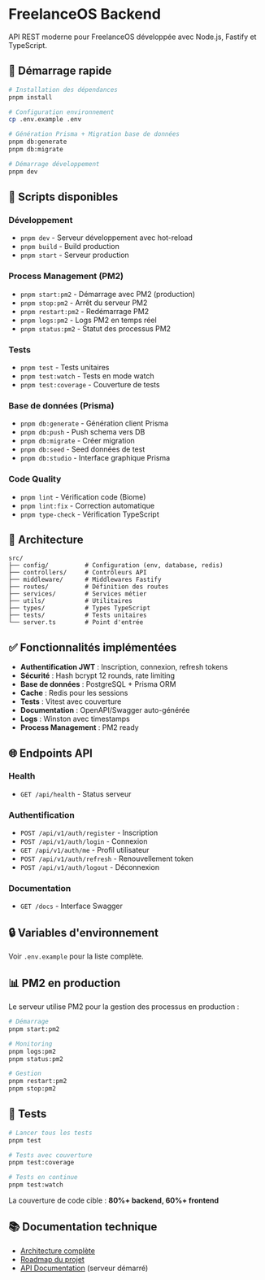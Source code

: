 # FreelanceOS Backend

API REST moderne pour FreelanceOS développée avec Node.js, Fastify et TypeScript.

## 🚀 Démarrage rapide

```bash
# Installation des dépendances
pnpm install

# Configuration environnement 
cp .env.example .env

# Génération Prisma + Migration base de données
pnpm db:generate
pnpm db:migrate

# Démarrage développement
pnpm dev
```

## 📜 Scripts disponibles

### Développement
- `pnpm dev` - Serveur développement avec hot-reload
- `pnpm build` - Build production
- `pnpm start` - Serveur production

### Process Management (PM2)
- `pnpm start:pm2` - Démarrage avec PM2 (production)
- `pnpm stop:pm2` - Arrêt du serveur PM2
- `pnpm restart:pm2` - Redémarrage PM2
- `pnpm logs:pm2` - Logs PM2 en temps réel
- `pnpm status:pm2` - Statut des processus PM2

### Tests
- `pnpm test` - Tests unitaires
- `pnpm test:watch` - Tests en mode watch
- `pnpm test:coverage` - Couverture de tests

### Base de données (Prisma)
- `pnpm db:generate` - Génération client Prisma
- `pnpm db:push` - Push schema vers DB
- `pnpm db:migrate` - Créer migration
- `pnpm db:seed` - Seed données de test
- `pnpm db:studio` - Interface graphique Prisma

### Code Quality
- `pnpm lint` - Vérification code (Biome)
- `pnpm lint:fix` - Correction automatique
- `pnpm type-check` - Vérification TypeScript

## 🔧 Architecture

```
src/
├── config/          # Configuration (env, database, redis)
├── controllers/     # Contrôleurs API
├── middleware/      # Middlewares Fastify
├── routes/          # Définition des routes
├── services/        # Services métier
├── utils/           # Utilitaires
├── types/           # Types TypeScript
├── tests/           # Tests unitaires
└── server.ts        # Point d'entrée
```

## ✅ Fonctionnalités implémentées

- **Authentification JWT** : Inscription, connexion, refresh tokens
- **Sécurité** : Hash bcrypt 12 rounds, rate limiting
- **Base de données** : PostgreSQL + Prisma ORM
- **Cache** : Redis pour les sessions
- **Tests** : Vitest avec couverture
- **Documentation** : OpenAPI/Swagger auto-générée
- **Logs** : Winston avec timestamps
- **Process Management** : PM2 ready

## 🌐 Endpoints API

### Health
- `GET /api/health` - Status serveur

### Authentification
- `POST /api/v1/auth/register` - Inscription
- `POST /api/v1/auth/login` - Connexion
- `GET /api/v1/auth/me` - Profil utilisateur
- `POST /api/v1/auth/refresh` - Renouvellement token
- `POST /api/v1/auth/logout` - Déconnexion

### Documentation
- `GET /docs` - Interface Swagger

## 🔒 Variables d'environnement

Voir `.env.example` pour la liste complète.

## 📊 PM2 en production

Le serveur utilise PM2 pour la gestion des processus en production :

```bash
# Démarrage
pnpm start:pm2

# Monitoring
pnpm logs:pm2
pnpm status:pm2

# Gestion
pnpm restart:pm2
pnpm stop:pm2
```

## 🧪 Tests

```bash
# Lancer tous les tests
pnpm test

# Tests avec couverture
pnpm test:coverage

# Tests en continue
pnpm test:watch
```

La couverture de code cible : **80%+ backend, 60%+ frontend**

## 📚 Documentation technique

- [Architecture complète](../AGENTS.md)
- [Roadmap du projet](../Roadmap.md)
- [API Documentation](http://localhost:3000/docs) (serveur démarré)